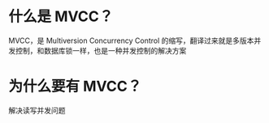 
# 什么是 MVCC？

MVCC，是 Multiversion Concurrency Control 的缩写，翻译过来就是多版本并发控制，和数据库锁一样，也是一种并发控制的解决方案

# 为什么要有 MVCC？

解决读写并发问题